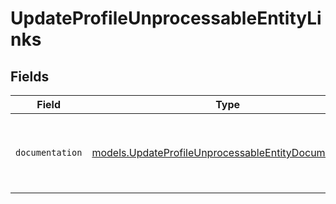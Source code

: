# UpdateProfileUnprocessableEntityLinks


## Fields

| Field                                                                                                              | Type                                                                                                               | Required                                                                                                           | Description                                                                                                        |
| ------------------------------------------------------------------------------------------------------------------ | ------------------------------------------------------------------------------------------------------------------ | ------------------------------------------------------------------------------------------------------------------ | ------------------------------------------------------------------------------------------------------------------ |
| `documentation`                                                                                                    | [models.UpdateProfileUnprocessableEntityDocumentation](../models/updateprofileunprocessableentitydocumentation.md) | :heavy_check_mark:                                                                                                 | The URL to the generic Mollie API error handling guide.                                                            |